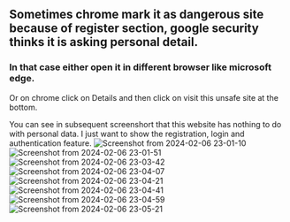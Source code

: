 


<h2>Sometimes chrome mark it as dangerous site because of register section, google security thinks it is asking personal detail.</h2>
<h3>In that case either open it in different browser like microsoft edge.</h3>
Or on chrome click on Details and then click on visit this unsafe site at the bottom.

You can see in subsequent screenshort that this website has nothing to do with personal data.
I just want to show the registration, login and authentication feature. 
![Screenshot from 2024-02-06 23-01-10](https://github.com/sanuiitk65/OTT-Web-application/assets/111738293/80d38a9e-0c3b-40a5-9bd3-81ec59ab0230)
![Screenshot from 2024-02-06 23-01-51](https://github.com/sanuiitk65/OTT-Web-application/assets/111738293/12f59076-2b2a-496b-8e42-6c921c6629a9)
![Screenshot from 2024-02-06 23-03-42](https://github.com/sanuiitk65/OTT-Web-application/assets/111738293/f24befab-d737-4428-b435-cd11d0f2e596)
![Screenshot from 2024-02-06 23-04-07](https://github.com/sanuiitk65/OTT-Web-application/assets/111738293/0f7eaedb-d7c1-42d0-bbed-afe7e7c4418a)
![Screenshot from 2024-02-06 23-04-21](https://github.com/sanuiitk65/OTT-Web-application/assets/111738293/e94617b0-f086-498c-a924-6f7cf5a2750b)
![Screenshot from 2024-02-06 23-04-41](https://github.com/sanuiitk65/OTT-Web-application/assets/111738293/6a4b4bd1-8065-4287-abd1-6a0b1ac52f66)
![Screenshot from 2024-02-06 23-04-59](https://github.com/sanuiitk65/OTT-Web-application/assets/111738293/9a4adb24-3652-4190-8842-d8396db0fe94)
![Screenshot from 2024-02-06 23-05-21](https://github.com/sanuiitk65/OTT-Web-application/assets/111738293/4867118e-8a91-4c4e-a1b4-df4baae23de0)








